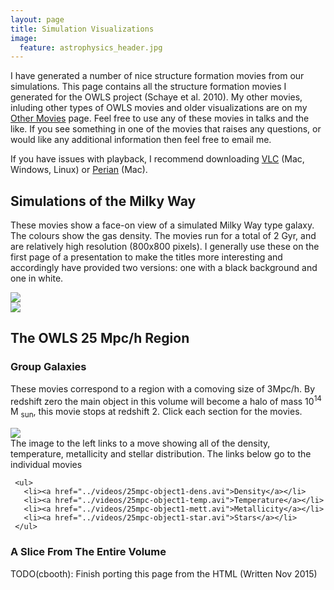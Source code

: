 ```yaml
---
layout: page
title: Simulation Visualizations
image:
  feature: astrophysics_header.jpg
---
```


I have generated a number of nice structure formation movies from our simulations. This page contains all the structure formation movies I generated for the OWLS project (Schaye et al. 2010).  My other movies, inluding other types of OWLS movies and older visualizations are on my <a href="./other-movies">Other Movies</a> page. Feel free to use any of these movies in talks and the like.  If you see something in one of the movies that raises any questions, or would like any additional information then feel free to email me.

If you have issues with playback, I recommend downloading <a href="http://www.videolan.org/vlc/index.html">VLC</a> (Mac, Windows, Linux) or <a href="http://perian.org/">Perian</a> (Mac).

## Simulations of the Milky Way

These movies show a face-on view of a simulated Milky Way type galaxy.  The colours show the gas density.  The movies run for a total of 2 Gyr, and are relatively high resolution (800x800 pixels).  I generally use these on the first page of a presentation to make the titles more interesting and accordingly have provided two versions:  one with a black background and one in white.

<div class="row">
  <div class="col-sm-6">
    <a href="../videos/mw_face_white.avi">
      <img src="../videos/mw_light_frame.jpg">
    </a>
  </div>
  <div class="col-sm-6">
    <a href="../videos/mw_face_black.avi">
      <img src="../videos/mw_dark_frame.jpg">
    </a>
  </div>
</div>

## The OWLS 25 Mpc/h Region

### Group Galaxies

These movies correspond to a region with a comoving size of 3Mpc/h. By redshift zero the main object in this volume will become a halo of mass 10<sup>14</sup> M <sub>sun</sub>, this movie stops at redshift 2. Click each section for the movies.

<div class="row">
  <div class="col-sm-4 col-md-4">
    <a href="../videos/25mpc-object1-combined.avi">
      <img src="../videos/25mpc-object1-combined.png">
    </a>
  </div>
  <div class="col-sm-8">
     The image to the left links to a move showing all of the density, temperature, metallicity and stellar distribution.  The links below go to the individual movies

     <ul>
       <li><a href="../videos/25mpc-object1-dens.avi">Density</a></li>
       <li><a href="../videos/25mpc-object1-temp.avi">Temperature</a></li>
       <li><a href="../videos/25mpc-object1-mett.avi">Metallicity</a></li>
       <li><a href="../videos/25mpc-object1-star.avi">Stars</a></li>
     </ul>
  </div>
</div>

### A Slice From The Entire Volume

TODO(cbooth):  Finish porting this page from the HTML (Written Nov 2015)
